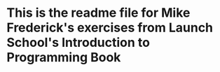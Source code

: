 # This is the readme file for Mike Frederick's exercises from Launch School's Introduction to Programming Book
